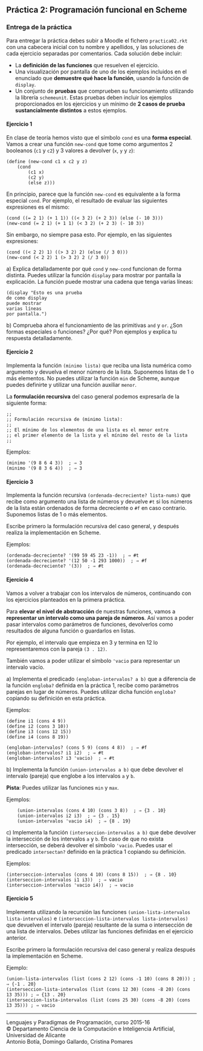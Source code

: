 ## Práctica 2: Programación funcional en Scheme

### Entrega de la práctica

Para entregar la práctica debes subir a Moodle el fichero `practica02.rkt` con una cabecera inicial con tu nombre y apellidos, y las soluciones de cada ejercicio separadas por comentarios. Cada solución debe incluir:

- La **definición de las funciones** que resuelven el ejercicio.
- Una visualización por pantalla de uno de los ejemplos incluidos en el enunciado que **demuestre qué hace la función**, usando la función de `display`.
- Un conjunto de **pruebas** que comprueben su funcionamiento utilizando la librería `schemeunit`. Estas pruebas deben incluir los ejemplos proporcionados en los ejercicios y un mínimo de **2 casos de prueba sustancialmente distintos** a estos ejemplos. 

#### Ejercicio 1

En clase de teoría hemos visto que el símbolo `cond` es una **forma especial**. Vamos a crear una función `new-cond` que tome como argumentos 2 booleanos (`c1` y `c2`) y 3 valores a devolver (`x`, `y` y `z`):

```
(define (new-cond c1 x c2 y z)
	(cond
		(c1 x)
		(c2 y)
		(else z)))
```

En principio, parece que la función `new-cond` es equivalente a la forma especial `cond`. Por ejemplo, el resultado de evaluar las siguientes expresiones es el mismo:

	(cond ((= 2 1) (+ 1 1)) ((< 3 2) (+ 2 3)) (else (- 10 3)))
	(new-cond (= 2 1) (+ 1 1) (< 3 2) (+ 2 3) (- 10 3))

Sin embargo, no siempre pasa esto. Por ejemplo, en las siguientes expresiones:

	(cond ((< 2 2) 1) ((> 3 2) 2) (else (/ 3 0)))
	(new-cond (< 2 2) 1 (> 3 2) 2 (/ 3 0))

a) Explica detalladamente por qué `cond` y `new-cond` funcionan de forma distinta. Puedes utilizar la función `display` para mostrar por pantalla la explicación. La función puede mostrar una cadena que tenga varias líneas:

    (display "Esto es una prueba
    de como display
    puede mostrar
    varias líneas
    por pantalla.")

b) Comprueba ahora el funcionamiento de las primitivas `and` y `or`. ¿Son formas especiales o funciones? ¿Por qué? Pon ejemplos y explica tu respuesta detalladamente.


#### Ejercicio 2

Implementa la función `(minimo lista)` que reciba una lista numérica como argumento y devuelva el menor número de la lista. Suponemos listas de 1 o más elementos. No puedes utilizar la función `min` de Scheme, aunque puedes definirte y utilizar una función auxiliar `menor`.

La **formulación recursiva** del caso general podemos expresarla de la siguiente forma:

	;;
	;; Formulación recursiva de (minimo lista):
	;;
	;; El mínimo de los elementos de una lista es el menor entre
	;; el primer elemento de la lista y el mínimo del resto de la lista
	;;

Ejemplos:

	(minimo '(9 8 6 4 3))  ; ⇒ 3
	(minimo '(9 8 3 6 4))  ; ⇒ 3

#### Ejercicio 3

Implementa la función recursiva `(ordenada-decreciente? lista-nums)` que recibe como argumento una lista de números y devuelve `#t` si los números de la lista están ordenados de forma decreciente o `#f` en caso contrario. Suponemos listas de 1 o más elementos.

Escribe primero la formulación recursiva del caso general, y después realiza la implementación en Scheme.

Ejemplos:

	(ordenada-decreciente? '(99 59 45 23 -1))  ; ⇒ #t
	(ordenada-decreciente? '(12 50 -1 293 1000))  ; ⇒ #f
	(ordenada-decreciente? '(3))  ; ⇒ #t


#### Ejercicio 4

Vamos a volver a trabajar con los intervalos de números, continuando con los ejercicios planteados en la primera práctica.

Para **elevar el nivel de abstracción** de nuestras funciones, vamos a **representar un intervalo como una pareja de números**. Así vamos a poder pasar intervalos como parámetros de funciones, devolverlos como resultados de alguna función o guardarlos en listas.

Por ejemplo, el intervalo que empieza en 3 y termina en 12 lo representaremos con la pareja `(3 . 12)`.

También vamos a poder utilizar el símbolo `'vacio` para representar un intervalo vacío.


a) Implementa el predicado `(engloban-intervalos? a b)` que a diferencia de la función `engloba?` definida en la práctica 1, recibe como parámetros parejas en lugar de números. Puedes utilizar dicha función `engloba?` copiando su definición en esta práctica.

Ejemplos:

	(define i1 (cons 4 9))
	(define i2 (cons 3 10))
	(define i3 (cons 12 15))
	(define i4 (cons 8 19))

	(engloban-intervalos? (cons 5 9) (cons 4 8))  ; ⇒ #f
	(engloban-intervalos? i1 i2)  ; ⇒ #t
	(engloban-intervalos? i3 'vacio)  ; ⇒ #t

b) Implementa la función `(union-intervalos a b)` que debe devolver el intervalo (pareja) que englobe a los intervalos `a` y `b`.

**Pista**: Puedes utilizar las funciones `min` y `max`.

Ejemplos:

		(union-intervalos (cons 4 10) (cons 3 8))  ; ⇒ {3 . 10}
		(union-intervalos i2 i3)  ; ⇒ {3 . 15}
		(union-intervalos 'vacio i4)  ; ⇒ {8 . 19}

c) Implementa la función `(interseccion-intervalos a b)` que debe devolver la intersección de los intervalos `a` y `b`. En caso de que no exista intersección, se deberá devolver el símbolo `'vacio`. Puedes usar el predicado `intersectan?` definido en la práctica 1 copiando su definición.

Ejemplos:

	(interseccion-intervalos (cons 4 10) (cons 8 15))  ; ⇒ {8 . 10}
	(interseccion-intervalos i1 i3))  ; ⇒ vacio
	(interseccion-intervalos 'vacio i4))  ; ⇒ vacio

#### Ejercicio 5

Implementa utilizando la recursión las funciones `(union-lista-intervalos lista-intervalos)` e `(interseccion-lista-intervalos lista-intervalos)` que devuelven el intervalo (pareja) resultante de la suma o intersección de una lista de intervalos. Debes utilizar las funciones definidas en el ejercicio anterior.

Escribe primero la formulación recursiva del caso general y realiza después la implementación en Scheme.

Ejemplo:

	(union-lista-intervalos (list (cons 2 12) (cons -1 10) (cons 8 20))) ; ⇒ {-1 . 20}
	(interseccion-lista-intervalos (list (cons 12 30) (cons -8 20) (cons 13 35))) ; ⇒ {13 . 20}
	(interseccion-lista-intervalos (list (cons 25 30) (cons -8 20) (cons 13 35))) ; ⇒ vacio

----

Lenguajes y Paradigmas de Programación, curso 2015-16  
© Departamento Ciencia de la Computación e Inteligencia Artificial, Universidad de Alicante  
Antonio Botía, Domingo Gallardo, Cristina Pomares
